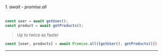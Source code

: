 ###### 1. await - promise.all

```javascript
const user = await getUser();
const product = await getProducts();
```

> Up to twice as faster

```javascript
const [user, products] = await Promise.all([getUser(), getProducts()]);
```

---
